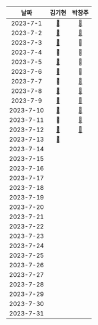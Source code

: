 |날짜|김기현|박창주|
|:---:|:---:|:---:|
|2023-7-1|[🔵](https://github.com/KimKiHyun0206/Backend-Study/tree/main)|[🔵](https://github.com/ds4pae/Daily-Study)|
|2023-7-2|[🔵](https://github.com/KimKiHyun0206/Backend-Study/tree/main) |[🔵](https://github.com/ds4pae/Daily-Study)|
|2023-7-3|[🔵](https://github.com/KimKiHyun0206/Backend-Study/tree/main) |🔴|
|2023-7-4|🔴 |🔴|
|2023-7-5|[🔵](https://github.com/KimKiHyun0206/Backend-Study/tree/main)|🔴|
|2023-7-6| [🔵](https://github.com/KimKiHyun0206/Backend-Study/tree/main)|🔴|
|2023-7-7|🔴|[🔵](https://github.com/ds4pae/Daily-Study)|
|2023-7-8|[🔵](https://github.com/KimKiHyun0206/Backend-Study/tree/main)|[🔵](https://github.com/ds4pae/Daily-Study)|
|2023-7-9|[🔵](https://github.com/KimKiHyun0206/Backend-Study/tree/main)|[🔵](https://github.com/ds4pae/Daily-Study)|
|2023-7-10|[🔵](https://github.com/KimKiHyun0206/Backend-Study/tree/main)|[🔵](https://github.com/ds4pae/Daily-Study)|
|2023-7-11|🔴|[🔵](https://github.com/ds4pae/Daily-Study)|
|2023-7-12|[🔵](https://github.com/KimKiHyun0206/Backend-Study/tree/main)|[🔵](https://github.com/ds4pae/Daily-Study)|
|2023-7-13|[🔵](https://github.com/KimKiHyun0206/Backend-Study/tree/main)|
|2023-7-14||
|2023-7-15||
|2023-7-16||
|2023-7-17||
|2023-7-18||
|2023-7-19||
|2023-7-20||
|2023-7-21||
|2023-7-22||
|2023-7-23||
|2023-7-24||
|2023-7-25||
|2023-7-26||
|2023-7-27||
|2023-7-28||
|2023-7-29||
|2023-7-30||
|2023-7-31||
